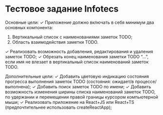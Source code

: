 # Тестовое задание Infotecs

Основные цели:
✓ Приложение должно включать в себя минимум два основных компонента:

1. Вертикальный список с наименованиями заметок TODO;
2. Область взаимодействия заметки TODO.

✓ Реализовать возможность добавления, редактирования и удаления заметок TODO;
✓ Обрезать конец наименования заметки TODO “…”, если имя не влезает в вертикальный список наименований заметок TODO.

Дополнительные цели:
✓ Добавить цветовую индикацию состояния прогресса выполнения заметок TODO (состояния: ожидает/в процессе/выполнена);
✓ Добавить поиск заметок TODO по имени;
✓ Добавить возможность изменения ширины списка наименований заметок TODO, по удержании и перемещении правой границы курсором компьютерной мыши;
✓ Реализовать приложение на React+JS или React+TS (предпочтительнее использовать createReactApp);
